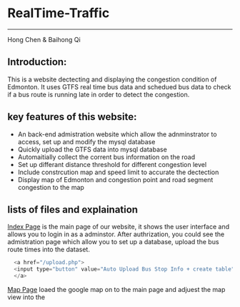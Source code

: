 # RealTime-Traffic
***
Hong Chen & Baihong Qi

## Introduction:
This is a website dectecting and displaying the congestion condition of Edmonton. It uses GTFS real time bus 
data and schedued bus data to check if a bus route is running late in order to detect the congestion. 

## key features of this website:
* An back-end admistration website which allow the adnminstrator to access, set up and modify the mysql database
* Quickly upload the GTFS data into mysql database
* Automaitially collect the corrent bus information on the road
* Set up differant distance threshold for different congestion level
* Include constrcution map and speed limit to accurate the dectection
* Display map of Edmonton and congestion point and road segment congestion to the map


## lists of files and explaination
[Index Page](https://github.com/BaihongQi/RealTime-Traffic/blob/master/index.php) is the main page of our 
website, it shows the user interface and allows you to login in as a adminstor. After authrization, you could
see the admistration page which allow you to set up a database, upload the bus route times into the dataset. 

```php
  <a href="/upload.php">
  <input type="button" value="Auto Upload Bus Stop Info + create table" />
  </a>
```
[Map Page](https://github.com/BaihongQi/RealTime-Traffic/blob/master/map.php) loaed the google map on to the main page
and adjuest the map view into the
